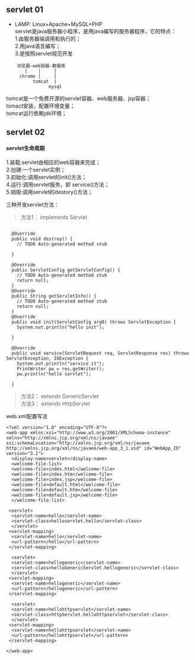 ## servlet 01
* LAMP: Linux+Apache+MySQL+PHP   
servlet是java服务器小程序，是用java编写的服务器程序，它的特点：    
1.由服务器端调用和执行的；  
2.用java语言编写；  
3.是按照servlet规范开发  
```
    浏览器-web容器-数据库   
       |    |     |	  		
     chrome |     |   
          tomcat  |  
                mysql  	
```
tomcat是一个免费开源的servlet容器、web服务器、jsp容器；  
tomact安装，配置环境变量；  	
tomcat运行依赖jdk环境；


## servlet 02


#### servlet生命周期  
 1.装载:servlet由相应的web容器来完成；    
 2.创建:一个servlet实例；  
 3.初始化:调用servlet的init()方法；   
 4.运行:调用servlet服务，即 service()方法；  
 5.销毁:调用servlet的destory()方法；  

三种开发servlet方法：  
> 方法1： implements Servlet  
```public class hello implements Servlet {

  @Override
  public void destroy() {
    // TODO Auto-generated method stub

  }

  @Override
  public ServletConfig getServletConfig() {
    // TODO Auto-generated method stub
    return null;
  }
  @Override
  public String getServletInfo() {
    // TODO Auto-generated method stub
    return null;
  }
  @Override
  public void init(ServletConfig arg0) throws ServletException {
    System.out.println("hello init");

  }

  @Override
  public void service(ServletRequest req, ServletResponse res) throws ServletException, IOException {
    System.out.println("service it");
    PrintWriter pw = res.getWriter();
    pw.println("hello servlet");

  }

```
> 方法2： extends GenericServlet    
> 方法3： extends HttpServlet  

web.xml配置写法  
```
<?xml version="1.0" encoding="UTF-8"?>
<web-app xmlns:xsi="http://www.w3.org/2001/XMLSchema-instance" xmlns="http://xmlns.jcp.org/xml/ns/javaee" xsi:schemaLocation="http://xmlns.jcp.org/xml/ns/javaee http://xmlns.jcp.org/xml/ns/javaee/web-app_3_1.xsd" id="WebApp_ID" version="3.1">
  <display-name>servlet</display-name>
  <welcome-file-list>
  <welcome-file>index.html</welcome-file>
  <welcome-file>index.htm</welcome-file>
  <welcome-file>index.jsp</welcome-file>
  <welcome-file>default.html</welcome-file>
  <welcome-file>default.htm</welcome-file>
  <welcome-file>default.jsp</welcome-file>
  </welcome-file-list>

 <servlet> 
  <servlet-name>hello</servlet-name>
  <servlet-class>helloservlet.hello</servlet-class>
  </servlet>
 <servlet-mapping>
  <servlet-name>hello</servlet-name>
  <url-pattern>/hello</url-pattern>
 </servlet-mapping>

  <servlet> 
  <servlet-name>hellogeneric</servlet-name>
  <servlet-class>helloGenericServlet.hellogeneric</servlet-class>
  </servlet>
 <servlet-mapping>
  <servlet-name>hellogeneric</servlet-name>
  <url-pattern>/hellogeneric</url-pattern>
 </servlet-mapping>

  <servlet> 
  <servlet-name>hellohttpservlet</servlet-name>
  <servlet-class>httpServlet.hellohttpservlet</servlet-class>
  </servlet>
 <servlet-mapping>
  <servlet-name>hellohttpservlet</servlet-name>
  <url-pattern>/hellohttpservlet</url-pattern>
 </servlet-mapping>

</web-app>
```
